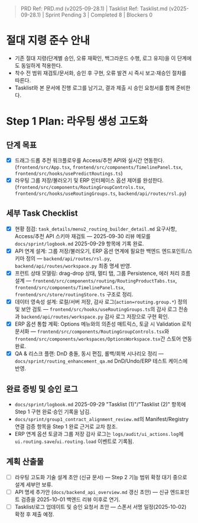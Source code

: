 > PRD Ref: PRD.md (v2025-09-28.1) | Tasklist Ref: Tasklist.md (v2025-09-28.1) | Sprint Pending 3 | Completed 8 | Blockers 0

# 절대 지령 준수 안내
- 기존 절대 지령(단계별 승인, 오류 재확인, 백그라운드 수행, 로그 유지)을 이 단계에도 동일하게 적용한다.
- 착수 전 범위 재검토/문서화, 승인 후 구현, 오류 발견 시 즉시 보고·재승인 절차를 따른다.
- Tasklist와 본 문서에 진행 로그를 남기고, 결과 제출 시 승인 요청서를 함께 준비한다.

# Step 1 Plan: 라우팅 생성 고도화

## 단계 목표
- [x] 드래그·드롭 추천 워크플로우를 Access/추천 API와 실시간 연동한다. (`frontend/src/App.tsx`, `frontend/src/components/TimelinePanel.tsx`, `frontend/src/hooks/usePredictRoutings.ts`)
- [x] 라우팅 그룹 저장/불러오기 및 ERP 인터페이스 옵션 제어를 완성한다. (`frontend/src/components/RoutingGroupControls.tsx`, `frontend/src/hooks/useRoutingGroups.ts`, `backend/api/routes/rsl.py`)

## 세부 Task Checklist
- [x] 현황 점검: `task_details/menu2_routing_builder_detail.md` 요구사항, Access/추천 API 스키마 재검토 — 2025-09-30 리뷰 메모를 `docs/sprint/logbook.md` 2025-09-29 항목에 기록 완료.
- [x] API 연계 설계: 그룹 저장/불러오기, ERP 옵션 연계에 필요한 백엔드 엔드포인트/스키마 정의 — `backend/api/routes/rsl.py`, `backend/api/routes/workspace.py` 최종 명세 반영.
- [x] 프런트 상태 모델링: drag-drop 상태, 멀티 탭, 그룹 Persistence, 에러 처리 흐름 설계 — `frontend/src/components/routing/RoutingProductTabs.tsx`, `frontend/src/components/TimelinePanel.tsx`, `frontend/src/store/routingStore.ts` 구조로 정리.
- [x] 데이터 영속성 설계: 로컬/서버 저장, 감사 로그(`action=routing.group.*`) 정의 및 보안 검토 — `frontend/src/hooks/useRoutingGroups.ts`의 감사 로그 전송과 `backend/api/routes/workspace.py` 감사 로그 저장으로 구현 확인.
- [x] ERP 옵션 통합 계획: Options 메뉴와의 의존성 매트릭스, 토글 시 Validation 로직 문서화 — `frontend/src/components/RoutingGroupControls.tsx`와 `frontend/src/components/workspaces/OptionsWorkspace.tsx`간 스토어 연동 완료.
- [x] QA & 리스크 플랜: DnD 충돌, 동시 편집, 롤백/회복 시나리오 정리 — `docs/sprint/routing_enhancement_qa.md` DnD/Undo/ERP 테스트 케이스에 반영.

## 완료 증빙 및 승인 로그
- `docs/sprint/logbook.md` 2025-09-29 "Tasklist (1)"/"Tasklist (2)" 항목에 Step 1 구현 완료·승인 기록을 남김.
- `docs/sprint/group1_contract_alignment_review.md`의 Manifest/Registry 연결 검증 항목을 Step 1 완료 근거로 교차 참조.
- ERP 연계 옵션 토글과 그룹 저장 감사 로그는 `logs/audit/ui_actions.log`에 `ui.routing.save`/`ui.routing.load` 이벤트로 기록됨.


## 계획 산출물
- [ ] 라우팅 고도화 기술 설계 초안 (신규 문서) — Step 2 기능 범위 확정 대기 중으로 설계 세부안 보류.
- [ ] API 명세 추가안 (`docs/backend_api_overview.md` 갱신 초안) — 신규 엔드포인트 검증을 2025-10-01 백엔드 리뷰 이후로 연기.
- [ ] Tasklist/로그 업데이트 및 승인 요청서 초안 — 스폰서 서명 일정(2025-10-02) 확정 후 제출 예정.
